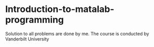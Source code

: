 # Introduction-to-matalab-programming
Solution to all problems are done by me. The course is conducted by Vanderbilt University
